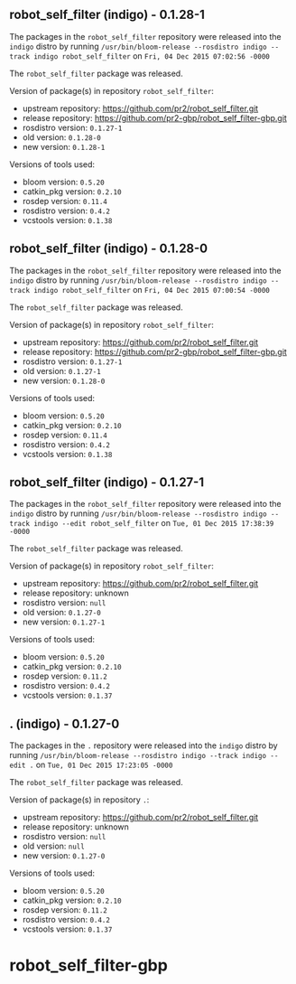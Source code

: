 ## robot_self_filter (indigo) - 0.1.28-1

The packages in the `robot_self_filter` repository were released into the `indigo` distro by running `/usr/bin/bloom-release --rosdistro indigo --track indigo robot_self_filter` on `Fri, 04 Dec 2015 07:02:56 -0000`

The `robot_self_filter` package was released.

Version of package(s) in repository `robot_self_filter`:
- upstream repository: https://github.com/pr2/robot_self_filter.git
- release repository: https://github.com/pr2-gbp/robot_self_filter-gbp.git
- rosdistro version: `0.1.27-1`
- old version: `0.1.28-0`
- new version: `0.1.28-1`

Versions of tools used:
- bloom version: `0.5.20`
- catkin_pkg version: `0.2.10`
- rosdep version: `0.11.4`
- rosdistro version: `0.4.2`
- vcstools version: `0.1.38`


## robot_self_filter (indigo) - 0.1.28-0

The packages in the `robot_self_filter` repository were released into the `indigo` distro by running `/usr/bin/bloom-release --rosdistro indigo --track indigo robot_self_filter` on `Fri, 04 Dec 2015 07:00:54 -0000`

The `robot_self_filter` package was released.

Version of package(s) in repository `robot_self_filter`:
- upstream repository: https://github.com/pr2/robot_self_filter.git
- release repository: https://github.com/pr2-gbp/robot_self_filter-gbp.git
- rosdistro version: `0.1.27-1`
- old version: `0.1.27-1`
- new version: `0.1.28-0`

Versions of tools used:
- bloom version: `0.5.20`
- catkin_pkg version: `0.2.10`
- rosdep version: `0.11.4`
- rosdistro version: `0.4.2`
- vcstools version: `0.1.38`


## robot_self_filter (indigo) - 0.1.27-1

The packages in the `robot_self_filter` repository were released into the `indigo` distro by running `/usr/bin/bloom-release --rosdistro indigo --track indigo --edit robot_self_filter` on `Tue, 01 Dec 2015 17:38:39 -0000`

The `robot_self_filter` package was released.

Version of package(s) in repository `robot_self_filter`:
- upstream repository: https://github.com/pr2/robot_self_filter.git
- release repository: unknown
- rosdistro version: `null`
- old version: `0.1.27-0`
- new version: `0.1.27-1`

Versions of tools used:
- bloom version: `0.5.20`
- catkin_pkg version: `0.2.10`
- rosdep version: `0.11.2`
- rosdistro version: `0.4.2`
- vcstools version: `0.1.37`


## . (indigo) - 0.1.27-0

The packages in the `.` repository were released into the `indigo` distro by running `/usr/bin/bloom-release --rosdistro indigo --track indigo --edit .` on `Tue, 01 Dec 2015 17:23:05 -0000`

The `robot_self_filter` package was released.

Version of package(s) in repository `.`:
- upstream repository: https://github.com/pr2/robot_self_filter.git
- release repository: unknown
- rosdistro version: `null`
- old version: `null`
- new version: `0.1.27-0`

Versions of tools used:
- bloom version: `0.5.20`
- catkin_pkg version: `0.2.10`
- rosdep version: `0.11.2`
- rosdistro version: `0.4.2`
- vcstools version: `0.1.37`


# robot_self_filter-gbp
